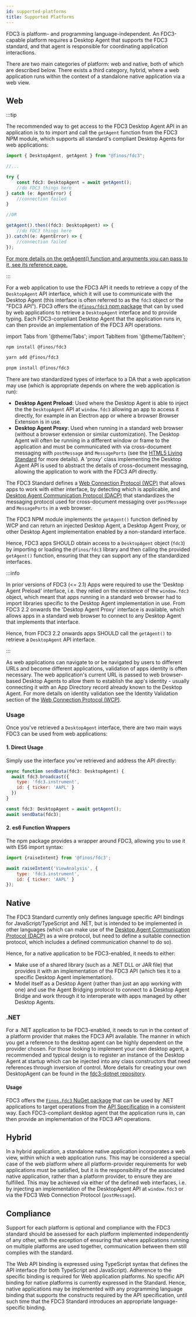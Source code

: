 ```yaml
---
id: supported-platforms
title: Supported Platforms
---
```


FDC3 is platform- and programming language-independent. An FDC3-capable platform requires a Desktop Agent that supports the FDC3 standard, and that agent is responsible for coordinating application interactions.

There are two main categories of platform: web and native, both of which are described below. There exists a third category, hybrid, where a web application runs within the context of a standalone native application via a web view.

## Web

:::tip

The recommended way to get access to the FDC3 Desktop Agent API in an application is to to import and call the `getAgent` function from the FDC3 NPM module, which supports all standard's compliant Desktop Agents for web applications:

```ts
import { DesktopAgent, getAgent } from "@finos/fdc3";

//...

try {
    const fdc3: DesktopAgent = await getAgent();
    //do FDC3 things here
} catch (e: AgentError) {
    //connection failed
}

//OR

getAgent().then((fdc3: DesktopAgent) => {
    //do FDC3 things here
}).catch((e: AgentError) => {
    //connection failed
});
```

[For more details on the getAgent() function and arguments you can pass to it, see its reference page.](ref/GetAgent)

:::

For a web application to use the FDC3 API it needs to retrieve a copy of the `DesktopAgent` API interface, which it will use to communicate with the Desktop Agent (this interface is often referred to as the `fdc3` object or the "FDC3 API"). FDC3 offers the [`@finos/fdc3` npm package](https://www.npmjs.com/package/@finos/fdc3) that can by used by web applications to retrieve a `DesktopAgent` interface and to provide typing. Each FDC3-compliant Desktop Agent that the application runs in, can then provide an implementation of the FDC3 API operations.

import Tabs from '@theme/Tabs';
import TabItem from '@theme/TabItem';

<Tabs>
<TabItem value="npm" label="npm">

```bash
npm install @finos/fdc3
```

</TabItem>
<TabItem value="yarn" label="yarn">

```bash
yarn add @finos/fdc3
```

</TabItem>
<TabItem value="pnpm" label="pnpm">

```bash
pnpm install @finos/fdc3
```

</TabItem>
</Tabs>

There are two standardized types of interface to a DA that a web application may use (which is appropriate depends on where the web application is run):

- **Desktop Agent Preload**: Used where the Desktop Agent is able to inject the the `DesktopAgent` API at `window.fdc3` allowing an app to access it directly, for example in an Electron app or where a browser Browser Extension is in use.
- **Desktop Agent Proxy**: Used when running in a standard web browser (without a browser extension or similar customization). The Desktop Agent will often be running in a different window or frame to the application and must be communicated with via cross-document messaging with `postMessage` and `MessagePorts` (see the [HTML5 Living Standard](https://html.spec.whatwg.org/multipage/web-messaging.html) for more details). A 'proxy' class implementing the Desktop Agent API is used to abstract the details of cross-document messaging, allowing the application to work with the FDC3 API directly.

The FDC3 Standard defines a [Web Connection Protocol (WCP)](specs/webConnectionProtocol) that allows apps to work with either interface, by detecting which is applicable, and [Desktop Agent Communication Protocol (DACP)](../specs/desktopAgentCommunicationProtocol) that standardizes the messaging protocol used for cross-document messaging over `postMessage` and `MessagePorts` in a web browser.

The FDC3 NPM module implements the `getAgent()` function defined by WCP and can return an injected Desktop Agent, a Desktop Agent Proxy, or other Desktop Agent implementation enabled by a non-standard interface.

Hence, FDC3 apps SHOULD obtain access to a `DesktopAgent` object (`fdc3`) by importing or loading the `@finos/fdc3` library and then calling the provided `getAgent()` function, ensuring that they can support any of the standardized interfaces.

:::info

In prior versions of FDC3 (<= 2.1) Apps were required to use the 'Desktop Agent Preload' interface, i.e. they relied on the existence of the `window.fdc3` object, which meant that apps running in a standard web browser had to import libraries specific to the Desktop Agent implementation in use. From FDC3 2.2 onwards the 'Desktop Agent Proxy' interface is available, which allows apps in a standard web browser to connect to any Desktop Agent that implements that interface.

Hence, from FDC3 2.2 onwards apps SHOULD call the `getAgent()` to retrieve a `DesktopAgent` API interface.

:::

As web applications can navigate to or be navigated by users to different URLs and become different applications, validation of apps identity is often necessary. The web application's current URL is passed to web browser-based Desktop Agents to allow them to establish the app's identity - usually connecting it with an App Directory record already known to the Desktop Agent. For more details on identity validation see the Identity Validation section of the [Web Connection Protocol (WCP)](specs/webConnectionProtocol).

### Usage

Once you've retrieved a `DesktopAgent` interface, there are two main ways FDC3 can be used from web applications:

#### 1. Direct Usage

Simply use the interface you've retrieved and address the API directly:

```js
async function sendData(fdc3: DesktopAgent) {
  await fdc3.broadcast({
    type: 'fdc3.instrument',
    id: { ticker: 'AAPL' }
  })
}

const fdc3: DesktopAgent = await getAgent();
await sendData(fdc3);
```

#### 2. es6 Function Wrappers

The npm package provides a wrapper around FDC3, allowing you to use it with ES6 import syntax:

```javascript
import {raiseIntent} from '@finos/fdc3';

await raiseIntent('ViewAnalysis', {
    type: 'fdc3.instrument',
    id: { ticker: 'AAPL' }
});
```

## Native

The FDC3 Standard currently only defines language specific API bindings for JavaScript/TypeScript and .NET, but is intended to be implemented in other languages (which can make use of the [Desktop Agent Communication Protocol (DACP)](../specs/desktopAgentCommunicationProtocol) as a wire protocol, but need to define a suitable connection protocol, which includes a defined communication channel to do so).  

Hence, for a native application to be FDC3-enabled, it needs to either:

- Make use of a shared library (such as a .NET DLL or JAR file) that provides it with an implementation of the FDC3 API (which ties it to a specific Desktop Agent implementation).
- Model itself as a Desktop Agent (rather than just an app working with one) and use the Agent Bridging protocol to connect to a Desktop Agent Bridge and work through it to interoperate with apps managed by other Desktop Agents.

### .NET

For a .NET application to be FDC3-enabled, it needs to run in the context of a platform provider that makes the FDC3 API available.  The manner in which you get a reference to the desktop agent can be highly dependent on the provider chosen.  For those looking to implement your own desktop agent, a recommended and typical design is to register an instance of the Desktop Agent at startup which can be injected into any class constructors that need references through inversion of control.  More details for creating your own DesktopAgent can be found in the [fdc3-dotnet repository](https://github.com/finos/fdc3-dotnet).

#### Usage

FDC3 offers the [`Finos.Fdc3` NuGet package](https://www.nuget.org/packages/Finos.Fdc3) that can be used by .NET applications to target operations from the [API Specification](api/spec) in a consistent way. Each FDC3-compliant desktop agent that the application runs in, can then provide an implementation of the FDC3 API operations.

## Hybrid

In a hybrid application, a standalone native application incorporates a web view, within which a web application runs. This may be considered a special case of the web platform where all platform-provider requirements for web applications must be satisfied, but it is the responsibility of the associated native application, rather than a platform provider, to ensure they are fulfilled. This may be achieved via either of the defined web interfaces, i.e. by injecting an implementation of the DesktopAgent API at `window.fdc3` or via the FDC3 Web Connection Protocol (`postMessage`).

## Compliance

Support for each platform is optional and compliance with the FDC3 standard should be assessed for each platform implemented independently of any other, with the exception of ensuring that where applications running on multiple platforms are used together, communication between them still complies with the standard.

The Web API binding is expressed using TypeScript syntax that defines the API interface (for both TypeScript and JavaScript). Adherence to the specific binding is required for Web application platforms. No specific API binding for native platforms is currently expressed in the Standard. Hence, native applications may be implemented with any programming language binding that supports the constructs required by the API specification, until such time that the FDC3 Standard introduces an appropriate language-specific binding.
